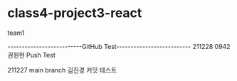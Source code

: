 # class4-project3-react
team1


--------------------------GitHub Test--------------------------
211228 0942 권원현 Push Test

211227 main branch 김진경 커밋 테스트